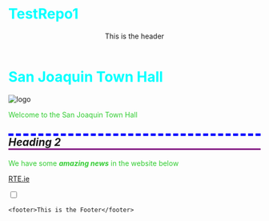 # TestRepo1
<!DOCTYPE html>
<!-- Written 25/1/23-->
<html lang = "en">
<head>
<Title>San Joaquin Town Hall</Title>
<style>
    h1{color: aqua}
    p{color: limegreen}
    h2{font-style: italic;
    border-bottom: 3px solid purple;
    border-top: 5px dashed blue }

</style>
</head>
<body>
    <header> This is the header</header>
    <h1> San Joaquin Town Hall</h1>
    <img src="image/logo.png" alt = "logo">
    <p>Welcome to the San Joaquin Town Hall</p>
    <h2> Heading 2</h2>
    <p> We have some <strong><i>amazing news</I></strong> in the website below</p>
    <p><a href="https://www.rte.ie/news/">RTE.ie</a></p>
    <input type ="checkbox" name="mailist" >

    <footer>This is the Footer</footer>
</body>
</html>
